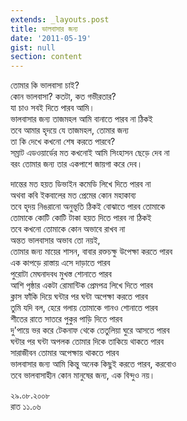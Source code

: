 ```yaml
---
extends: _layouts.post
title: ভালবাসার জন্য
date: '2011-05-19'
gist: null
section: content
---
```


তোমার কি ভালবাসা চাই?<br>
কোন ভালবাসা? কতটা, কত গভীরতার?<br>
যা চাও সবই দিতে পারব আমি।<br>
ভালবাসার জন্য তাজমহল আমি বানাতে পারব না ঠিকই<br>
তবে আমার হৃদয়ে যে তাজমহল, তোমার জন্য<br>
তা কি দেখে কখনো শেষ করতে পারবে?<br>
সম্রাট এডওয়ার্ডের মত কখনোই আমি সিংহাসন ছেড়ে দেব না<br>
বরং তোমার জন্য তার একপাশে জায়গা করে দেব।

দান্তের মত হয়ত ডিভাইন কমেডি লিখে দিতে পারব না<br>
অথবা কবি ইকবালের মত প্রেমের কোন মহাকাব্য<br>
তবে হৃদয় নিঙরানো অনুভূতি ঠিকই বোঝাতে পারব তোমাকে<br>
তোমাকে কোটি কোটি টাকা হয়ত দিতে পারব না ঠিকই<br>
তবে কখনো তোমাকে কোন অভাবে রাখব না<br>
অন্তত ভালবাসার অভাব তো নয়ই,<br>
তোমার জন্য মায়ের শাসন, বাবার রক্তচক্ষু উপেক্ষা করতে পারব<br>
এক কাপড়ে রাস্তায় এসে দাড়াতে পারব<br>
পুরোটা মেঘনাদবধ মুখস্ত শোনাতে পারব<br>
আশি পৃষ্ঠার একটা রোমান্টিক প্রেমপত্র লিখে দিতে পারব<br>
ক্লাস ফাঁকি দিয়ে ঘন্টার পর ঘন্টা অপেক্ষা করতে পারব<br>
তুমি যদি বল, হেরে গলায় তোমাকে গানও শোনাতে পারব<br>
শীতের রাতে সাতরে পুকুর পাড়ি দিতে পারব<br>
দু'পায়ে ভর করে টেকনাফ থেকে তেতুলিয়া ঘুরে আসতে পারব<br>
ঘন্টার পর ঘন্টা অপলক তোমার দিকে তাকিয়ে থাকতে পারব<br>
সারাজীবন তোমার অপেক্ষায় থাকতে পারব<br>
ভালবাসার জন্য আমি কিন্তু অনেক কিছুই করতে পারব, করবোও<br>
তবে ভালবাসাহীন কোন মানুষের জন্য, এক বিন্দুও নয়।

২৯.০৮.২০০৮<br>
রাত ১১.০৬

